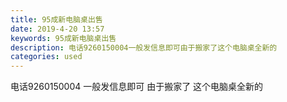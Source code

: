 ```yaml
---
title: 95成新电脑桌出售
date: 2019-4-20 13:57
keywords: 95成新电脑桌出售
description: 电话9260150004一般发信息即可由于搬家了这个电脑桌全新的  
categories: used
---
```

<td class="t_f" id="postmessage_3559963">

电话9260150004 一般发信息即可 由于搬家了 这个电脑桌全新的  <br/>
<img alt="" border="0" class="zoom" data-cf-modified-01bb1a79399734f617d5c40c-="" file="http://www.flw.ph/data/appbyme/upload/image/201904/20/AIxSdOQUOMII.jpg" id="aimg_eVlNb" lazyloadthumb="1" onclick="" onmouseover="" src="http://www.flw.ph/data/appbyme/upload/image/201904/20/AIxSdOQUOMII.jpg"/><br/>
<br/>
<img alt="" border="0" class="zoom" data-cf-modified-01bb1a79399734f617d5c40c-="" file="http://www.flw.ph/data/appbyme/upload/image/201904/20/XUVwBMz75l2P.jpg" id="aimg_rj9Pu" lazyloadthumb="1" onclick="" onmouseover="" src="http://www.flw.ph/data/appbyme/upload/image/201904/20/XUVwBMz75l2P.jpg"/><br/>
<br/>
<img alt="" border="0" class="zoom" data-cf-modified-01bb1a79399734f617d5c40c-="" file="http://www.flw.ph/data/appbyme/upload/image/201904/20/zmxZlQTx7Evx.jpg" id="aimg_y1Iq4" lazyloadthumb="1" onclick="" onmouseover="" src="http://www.flw.ph/data/appbyme/upload/image/201904/20/zmxZlQTx7Evx.jpg"/><br/>
<br/>
</td>
